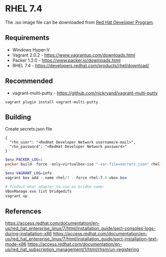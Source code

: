 # RHEL 7.4

The .iso image file can be downloaded from [Red Hat Developer Program](https://developers.redhat.com/products/rhel/download/).
## Requirements
* Windows Hyper-V
* Vagrant 2.0.2 - https://www.vagrantup.com/downloads.html
* Packer 1.2.0 - https://www.packer.io/downloads.html
* RHEL 7.4 - https://developers.redhat.com/products/rhel/download/

## Recommended
* vagrant-multi-putty - https://github.com/nickryand/vagrant-multi-putty
```
vagrant plugin install vagrant-multi-putty
```

## Building

Create secrets.json file
```
{
  "rhn_user": "<RedHat Developer Network username/e-mail>",
  "rhn_password": "<RedHat Developer Network password>"
}
```

```powershell
$env:PACKER_LOG=1
packer build -force -only=virtualbox-iso "-var-file=secrets.json" rhel-7.4-hyperv-iso.json
```

```powershell
$env:VAGRANT_LOG=info
vagrant box add --name rhel/7 --force rhel-7.4-vbox.box

# findout what adapter to use as bridhe name:
VBoxManage.exe list bridgedifs
vagrant up
```

## References
https://access.redhat.com/documentation/en-us/red_hat_enterprise_linux/7/html/installation_guide/sect-consoles-logs-during-installation-x86
https://access.redhat.com/documentation/en-us/red_hat_enterprise_linux/7/html/installation_guide/sect-installation-text-mode-x86
https://access.redhat.com/documentation/en-us/red_hat_subscription_management/1/html/rhsm/un-registering
